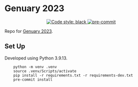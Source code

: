 # Genuary 2023

<p align="center">
    <a href="https://github.com/psf/black">
        <img alt="Code style: black" src="https://img.shields.io/badge/code%20style-black-000000.svg">
    </a>
    <a href="https://github.com/pre-commit/pre-commit">
        <img src="https://img.shields.io/badge/pre--commit-enabled-brightgreen?logo=pre-commit&logoColor=white" alt="pre-commit" style="max-width:100%;">
    </a>
</p>

Repo for [Genuary 2023](https://genuary.art/).

## Set Up

Developed using Python 3.9.13.

```
    python -m venv .venv
    source .venv/Scripts/activate
    pip install -r requirements.txt -r requirements-dev.txt
    pre-commit install
```
